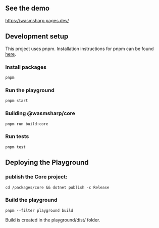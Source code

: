 ## See the demo

https://wasmsharp.pages.dev/

## Development setup

This project uses pnpm. Installation instructions for pnpm can be found [here](https://pnpm.io/installation).

### Install packages

```
pnpm
```

### Run the playground

```
pnpm start
```

### Building @wasmsharp/core

```
pnpm run build:core
```

### Run tests

```
pnpm test
```

## Deploying the Playground

### publish the Core project:

```
cd /packages/core && dotnet publish -c Release
```

### Build the playground
```
pnpm --filter playground build
```

Build is created in the playground/dist/ folder.

